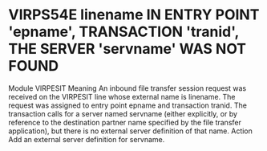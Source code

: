 # VIRPS54E linename IN ENTRY POINT 'epname', TRANSACTION 'tranid', THE SERVER 'servname' WAS NOT FOUND
Module
    VIRPESIT
Meaning
    An inbound file transfer session request was received on the VIRPESIT line whose external name is linename.       The request was assigned to entry point epname and transaction tranid. The transaction calls for a server named servname (either explicitly, or by reference to the destination partner name specified by the file transfer application), but there is no external server definition of that name.
Action
    Add an external server definition for servname.
